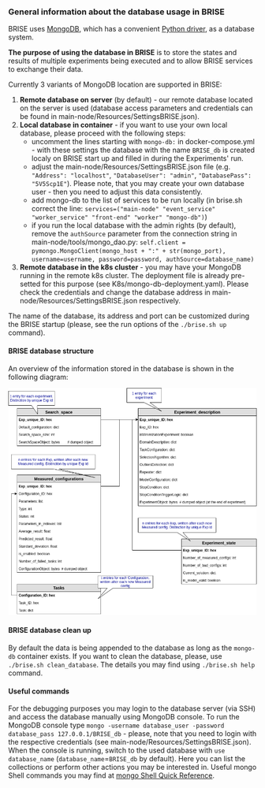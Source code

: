 ### General information about the database usage in BRISE

BRISE uses [MongoDB](https://www.mongodb.com/), which has a convenient [Python driver](https://api.mongodb.com/python/current/), as a database system. 

**The purpose of using the database in BRISE** is to store the states and results of multiple experiments being executed and to allow BRISE services to exchange their data.

Currently 3 variants of MongoDB location are supported in BRISE:
1. **Remote database on server** (by default) - our remote database located on the server is used (database access parameters and credentials can be found in main-node/Resources/SettingsBRISE.json).
2. **Local database in container** - if you want to use your own local database, please proceed with the following steps:
    - uncomment the lines starting with `mongo-db:` in docker-compose.yml - with these settings the database with the name `BRISE_db` is created localy on BRISE start up and filled in during the Experiments' run. 
    - adjust the main-node/Resources/SettingsBRISE.json file (e.g. `"Address": "localhost"`, `"DatabaseUser": "admin"`, `"DatabasePass": "5V5Scp1E"`). Please note, that you may create your own database user - then you need to adjust this data consistently.
    - add mongo-db to the list of services to be run locally (in brise.sh correct the line: `services=("main-node" "event_service" "worker_service" "front-end" "worker" "mongo-db")`)
    - if you run the local database with the admin rights (by default), remove the `authSource` parameter from the connection string in main-node/tools/mongo_dao.py: `self.client = pymongo.MongoClient(mongo_host + ":" + str(mongo_port), username=username, password=password, authSource=database_name)`
3. **Remote database in the k8s cluster** - you may have your MongoDB running in the remote k8s cluster. The deployment file is already pre-setted for this purpose (see K8s/mongo-db-deployment.yaml). Please check the credentials and change the database address in main-node/Resources/SettingsBRISE.json respectively.

The name of the database, its address and port can be customized during the BRISE startup (please, see the run options of the `./brise.sh up` command).

#### BRISE database structure

An overview of the information stored in the database is shown in the following diagram:

![Database instances and relations](./img/BRISE_db_scheme.png)

#### BRISE database clean up

By default the data is being appended to the database as long as the `mongo-db` container exists. If you want to clean the database, please, use `./brise.sh clean_database`. The details you may find using `./brise.sh help` command.

#### Useful commands
For the debugging purposes you may login to the database server (via SSH) and access the database manually using MongoDB console. To run the MongoDB console type `mongo -username database_user -password database_pass 127.0.0.1/BRISE_db` - please, note that you need to login with the respective credentials (see main-node/Resources/SettingsBRISE.json).
When the console is running, switch to the used database with `use database_name` (`database_name`=`BRISE_db` by default). Here you can list the collections or perform other actions you may be interested in. Useful mongo Shell commands you may find at [mongo Shell Quick Reference](https://docs.mongodb.com/manual/reference/mongo-shell/).
